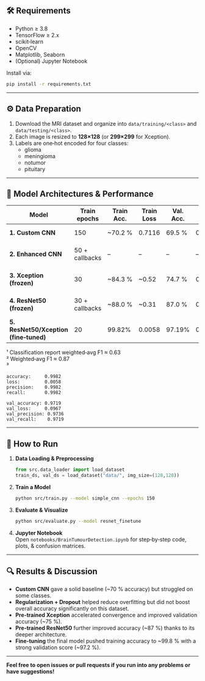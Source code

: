 


## 🛠️ Requirements

- Python ≥ 3.8  
- TensorFlow ≥ 2.x  
- scikit‑learn  
- OpenCV  
- Matplotlib, Seaborn  
- (Optional) Jupyter Notebook  

Install via:

```bash
pip install -r requirements.txt
```

---

## ⚙️ Data Preparation

1. Download the MRI dataset and organize into `data/training/<class>` and `data/testing/<class>`.  
2. Each image is resized to **128×128** (or **299×299** for Xception).  
3. Labels are one‑hot encoded for four classes:  
   - glioma  
   - meningioma  
   - notumor  
   - pituitary  

---

## 🧠 Model Architectures & Performance

| Model                               | Train epochs    | Train Acc.  | Train Loss | Val. Acc. | Val. Loss | Notes                                                 |
|-------------------------------------|-----------------|-------------|------------|-----------|-----------|-------------------------------------------------------|
| **1. Custom CNN**                   | 150             | ~70.2 %     | 0.7116     | 69.5 %    | 0.7504    | 2 Conv→Pool→BN layers, Flatten + Dense                |
| **2. Enhanced CNN**                 | 50 + callbacks  | –           | –          | –         | –         | L₂ regularization, Dropout; test accuracy ~65 %¹      |
| **3. Xception (frozen)**            | 30              | ~84.3 %     | ~0.52      | 74.7 %    | 0.6885    | ImageNet‑pretrained base; head = Pool→Dense→Softmax   |
| **4. ResNet50 (frozen)**            | 30 + callbacks  | ~88.0 %     | ~0.31      | 87.0 %    | 0.30²     | ImageNet‑pretrained base with Dense head     n        |
| **5. ResNet50/Xception (fine‑tuned)** | 20            | 99.82%      | 0.0058     | 97.19%    | 0.0967    | Fine‑tuned last layers; Precision/Recall included ⁽³⁾ |

¹ Classification report weighted‑avg F1 ≈ 0.63  
² Weighted‑avg F1 ≈ 0.87  
³  
```
accuracy:     0.9982  
loss:         0.0058  
precision:    0.9982  
recall:       0.9982  

val_accuracy: 0.9719  
val_loss:     0.0967  
val_precision: 0.9736  
val_recall:    0.9719  
```

---

## 🚀 How to Run

1. **Data Loading & Preprocessing**  
   ```python
   from src.data_loader import load_dataset
   train_ds, val_ds = load_dataset("data/", img_size=(128,128))
   ```
2. **Train a Model**  
   ```bash
   python src/train.py --model simple_cnn --epochs 150
   ```
3. **Evaluate & Visualize**  
   ```bash
   python src/evaluate.py --model resnet_finetune
   ```
4. **Jupyter Notebook**  
   Open `notebooks/BrainTumourDetection.ipynb` for step‑by‑step code, plots, & confusion matrices.

---

## 🔍 Results & Discussion

- **Custom CNN** gave a solid baseline (~70 % accuracy) but struggled on some classes.  
- **Regularization + Dropout** helped reduce overfitting but did not boost overall accuracy significantly on this dataset.  
- **Pre‑trained Xception** accelerated convergence and improved validation accuracy (~75 %).  
- **Pre‑trained ResNet50** further improved accuracy (~87 %) thanks to its deeper architecture.  
- **Fine‑tuning** the final model pushed training accuracy to ~99.8 % with a strong validation score (~97.2 %).

---

**Feel free to open issues or pull requests if you run into any problems or have suggestions!**

